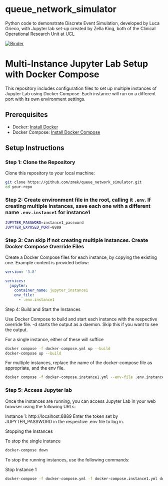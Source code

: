 # queue_network_simulator
Python code to demonstrate Discrete Event Simulation, developed by Luca Grieco, with Jupyter lab set-up created by Zella King, both of the Clinical Operational Research Unit at UCL

[![Binder](https://mybinder.org/badge_logo.svg)](https://mybinder.org/v2/gh/zmek/queue_network_simulator/HEAD?labpath=notebooks%2Ftest.ipynb)


# Multi-Instance Jupyter Lab Setup with Docker Compose

This repository includes configuration files to set up multiple instances of Jupyter Lab using Docker Compose. Each instance will run on a different port with its own environment settings.

## Prerequisites

- Docker: [Install Docker](https://docs.docker.com/get-docker/)
- Docker Compose: [Install Docker Compose](https://docs.docker.com/compose/install/)

## Setup Instructions

### Step 1: Clone the Repository

Clone this repository to your local machine:

```sh
git clone https://github.com/zmek/queue_network_simulator.git
cd your-repo
```

### Step 2: Create environment file in the root, calling it ```.env```. If creating multiple instances, save each one with a different name ```.env.instance1``` for instance1
```sh
JUPYTER_PASSWORD=instance1_password
JUPYTER_EXPOSED_PORT=8889
```

### Step 3: Can skip if not creating multiple instances. Create Docker Compose Override Files

Create a Docker Compose files for each instance, by copying the existing one. Example content is provided below:


```yaml
version: '3.8'

services:
  jupyter:
    container_name: jupyter_instance1
    env_file:
      - .env.instance1

```

Step 4: Build and Start the Instances

Use Docker Compose to build and start each instance with the respective override file. -d starts the output as a daemon. Skip this if you want to see the output. 

For a single instance, either of these will suffice

``` sh
docker compose -f docker-compose.yml up --build
docker-compose up --build

```

For multiple instances, replace the name of the docker-compose file as appropriate, and the env file. 

``` sh
docker compose -f docker-compose.instance1.yml --env-file .env.instance1 up --build -d
``` 

### Step 5: Access Jupyter lab

Once the instances are running, you can access Jupyter Lab in your web browser using the following URLs:

Instance 1: http://localhost:8889
Enter the token set by JUPYTER_PASSWORD in the respective .env file to log in.

Stopping the Instances

To stop the single instance
```sh
docker-compose down

```
To stop the running instances, use the following commands:

Stop Instance 1
```sh
docker-compose -f docker-compose.yml -f docker-compose.instance1.yml down
```
